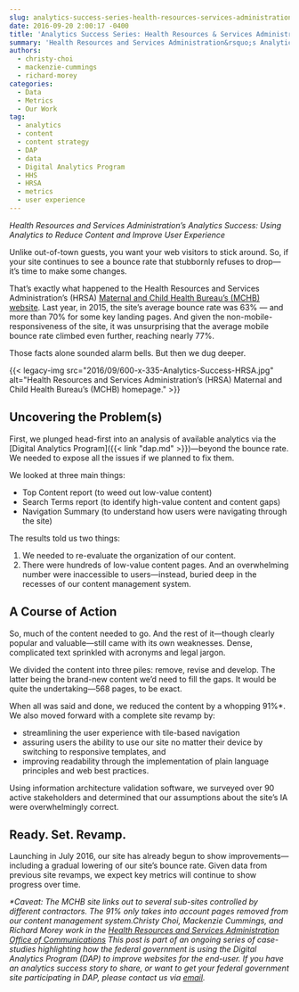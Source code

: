 ```yaml
---
slug: analytics-success-series-health-resources-services-administration
date: 2016-09-20 2:00:17 -0400
title: 'Analytics Success Series: Health Resources & Services Administration'
summary: 'Health Resources and Services Administration&rsquo;s Analytics Success: Using Analytics to Reduce Content and Improve User Experience  Unlike out-of-town guests, you want your web visitors to stick around. So, if your site continues to see a bounce rate that stubbornly refuses to drop&mdash;it&rsquo;s time to make some changes. That&rsquo;s exactly what happened to the Health Resources'
authors:
  - christy-choi
  - mackenzie-cummings
  - richard-morey
categories:
  - Data
  - Metrics
  - Our Work
tag:
  - analytics
  - content
  - content strategy
  - DAP
  - data
  - Digital Analytics Program
  - HHS
  - HRSA
  - metrics
  - user experience
---
```


_Health Resources and Services Administration’s Analytics Success: Using Analytics to Reduce Content and Improve User Experience_ 

Unlike out-of-town guests, you want your web visitors to stick around. So, if your site continues to see a bounce rate that stubbornly refuses to drop—it’s time to make some changes.

That’s exactly what happened to the Health Resources and Services Administration’s (HRSA) <a href="http://mchb.hrsa.gov/" target="_blank">Maternal and Child Health Bureau’s (MCHB) website</a>. Last year, in 2015, the site’s average bounce rate was 63% &#8212; and more than 70% for some key landing pages. And given the non-mobile-responsiveness of the site, it was unsurprising that the average mobile bounce rate climbed even further, reaching nearly 77%.

Those facts alone sounded alarm bells. But then we dug deeper.

{{< legacy-img src="2016/09/600-x-335-Analytics-Success-HRSA.jpg" alt="Health Resources and Services Administration’s (HRSA) Maternal and Child Health Bureau’s (MCHB) homepage." >}}

## Uncovering the Problem(s)

First, we plunged head-first into an analysis of available analytics via the [Digital Analytics Program]({{< link "dap.md" >}})—beyond the bounce rate. We needed to expose all the issues if we planned to fix them.

We looked at three main things:

  * Top Content report (to weed out low-value content)
  * Search Terms report (to identify high-value content and content gaps)
  * Navigation Summary (to understand how users were navigating through the site)

The results told us two things:

  1. We needed to re-evaluate the organization of our content.
  2. There were hundreds of low-value content pages. And an overwhelming number were inaccessible to users—instead, buried deep in the recesses of our content management system.

## A Course of Action

So, much of the content needed to go. And the rest of it—though clearly popular and valuable—still came with its own weaknesses. Dense, complicated text sprinkled with acronyms and legal jargon.

We divided the content into three piles: remove, revise and develop. The latter being the brand-new content we’d need to fill the gaps. It would be quite the undertaking—568 pages, to be exact.

When all was said and done, we reduced the content by a whopping 91%*. We also moved forward with a complete site revamp by:

  * streamlining the user experience with tile-based navigation
  * assuring users the ability to use our site no matter their device by switching to responsive templates, and
  * improving readability through the implementation of plain language principles and web best practices.

Using information architecture validation software, we surveyed over 90 active stakeholders and determined that our assumptions about the site’s IA were overwhelmingly correct.

## Ready. Set. Revamp.

Launching in July 2016, our site has already begun to show improvements—including a gradual lowering of our site’s bounce rate. Given data from previous site revamps, we expect key metrics will continue to show progress over time.

 

<cite>*Caveat: The MCHB site links out to several sub-sites controlled by different contractors. The 91% only takes into account pages removed from our content management system.</cite>_Christy Choi, Mackenzie Cummings, and Richard Morey work in the <a href="http://www.hrsa.gov/about/organization/bureaus/oc/index.html" target="_blank">Health Resources and Services Administration Office of Communications</a>_
_This post is part of an ongoing series of case-studies highlighting how the federal government is using the Digital Analytics Program (DAP) to improve websites for the end-user. If you have an analytics success story to share, or want to get your federal government site participating in DAP, please contact us via <a href="mailto:dap@support.WHATEVER" target="_blank">email</a>._